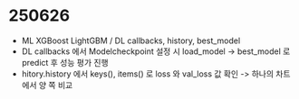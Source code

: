 # 250626  
- ML XGBoost LightGBM / DL callbacks, history, best_model  
- DL callbacks 에서 Modelcheckpoint 설정 시 load_model -> best_model 로 predict 후 성능 평가 진행  
- hitory.history 에서 keys(), items() 로 loss 와 val_loss 값 확인 -> 하나의 차트에서 양 쪽 비교  
